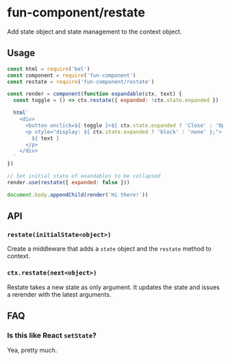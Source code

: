 # fun-component/restate

Add state object and state management to the context object.

## Usage

```javascript
const html = require('bel')
const component = require('fun-component')
const restate = require('fun-component/restate')

const render = component(function expandable(ctx, text) {
  const toggle = () => ctx.restate({ expanded: !ctx.state.expanded })

  html`
    <div>
      <button onclick=${ toggle }>${ ctx.state.expanded ? 'Close' : 'Open' }</button>
      <p style="display: ${ ctx.state.expanded ? 'block' : 'none' };">
        ${ text }
      </p>
    </div>
  `
})

// Set initial state of exandables to be collapsed
render.use(restate({ expanded: false }))

document.body.appendChild(render('Hi there!'))
```

## API

### `restate(initialState<object>)`

Create a middleware that adds a `state` object and the `restate` method to context.

### `ctx.restate(next<object>)`

Restate takes a new state as only argument. It updates the state and issues a rerender with the latest arguments.

## FAQ

### Is this like React `setState`?

Yea, pretty much.
